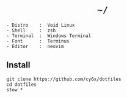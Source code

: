 <h1 align="center"><code>~/</code></h1>

```
- Distro    :  Void Linux
- Shell     :  zsh
- Terminal  :  Windows Terminal
- Font      :  Terminus
- Editor    :  neovim
```
<h2>Install</h2>

```
git clone https://github.com/cy6x/dotfiles
cd dotfiles
stow *
```
